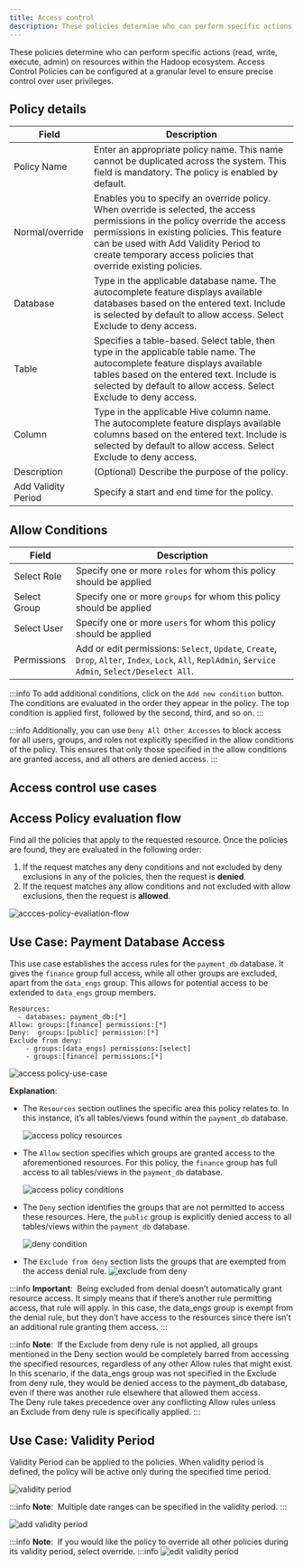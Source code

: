 ```yaml
---
title: Access control
description: These policies determine who can perform specific actions (read, write, execute, admin) on resources within the Hadoop ecosystem. Access Control Policies can be configured at a granular level to ensure precise control over user privileges.
---
```


These policies determine who can perform specific actions (read, write, execute, admin) on resources within the Hadoop ecosystem. Access Control Policies can be configured at a granular level to ensure precise control over user privileges.

## Policy details

| Field               | Description                                                                                                                                                                                                                                                                             |
| ------------------- | --------------------------------------------------------------------------------------------------------------------------------------------------------------------------------------------------------------------------------------------------------------------------------------- |
| Policy Name         | Enter an appropriate policy name. This name cannot be duplicated across the system. This field is mandatory. The policy is enabled by default.                                                                                                                                          |
| Normal/override     | Enables you to specify an override policy. When override is selected, the access permissions in the policy override the access permissions in existing policies. This feature can be used with Add Validity Period to create temporary access policies that override existing policies. |
| Database            | Type in the applicable database name. The autocomplete feature displays available databases based on the entered text. Include is selected by default to allow access. Select Exclude to deny access.                                                                                   |
| Table               | Specifies a table-based. Select table, then type in the applicable table name. The autocomplete feature displays available tables based on the entered text. Include is selected by default to allow access. Select Exclude to deny access.                                             |
| Column              | Type in the applicable Hive column name. The autocomplete feature displays available columns based on the entered text. Include is selected by default to allow access. Select Exclude to deny access.                                                                                  |
| Description         | (Optional) Describe the purpose of the policy.                                                                                                                                                                                                                                          |
| Add Validity Period | Specify a start and end time for the policy.                                                                                                                                                                                                                                            |

## Allow Conditions

| Field        | Description                                                                                                                                          |
| ------------ | ---------------------------------------------------------------------------------------------------------------------------------------------------- |
| Select Role  | Specify one or more `roles` for whom this policy should be applied                                                                                   |
| Select Group | Specify one or more `groups` for whom this policy should be applied                                                                                  |
| Select User  | Specify one or more `users` for whom this policy should be applied                                                                                   |
| Permissions  | Add or edit permissions: `Select`, `Update`, `Create`, `Drop`, `Alter`, `Index`, `Lock`, `All`, `ReplAdmin`, `Service Admin`, `Select/Deselect All`. |

:::info
To add additional conditions, click on the `Add new condition` button. The conditions are evaluated in the order they appear in the policy. The top condition is applied first, followed by the second, third, and so on.
:::

:::info
Additionally, you can use `Deny All Other Accesses` to block access for all users, groups, and roles not explicitly specified in the allow conditions of the policy. This ensures that only those specified in the allow conditions are granted access, and all others are denied access.
:::

## Access control use cases

## Access **Policy evaluation flow**

Find all the policies that apply to the requested resource. Once the policies are found, they are evaluated in the following order:

1. If the request matches any deny conditions and not excluded by deny exclusions in any of the policies, then the request is **denied**.
2. If the request matches any allow conditions and not excluded with allow exclusions, then the request is **allowed**.

![accces-policy-evaliation-flow](/img/security/access-control-use-case/access-control-logic.png)

## **Use Case: Payment Database Access**

This use case establishes the access rules for the `payment_db` database. It gives the `finance` group full access, while all other groups are excluded, apart from the `data_engs` group. This allows for potential access to be extended to `data_engs` group members.

```
Resources:
  - databases: payment_db:[*]
Allow: groups:[finance] permissions:[*]
Deny:  groups:[public] permission:[*]
Exclude from deny:
    - groups:[data_engs] permissions:[select]
    - groups:[finance] permissions:[*]

```

![access policy-use-case](/img/security/access-control-use-case/access-policy-use-case.png)

**Explanation**:

- The `Resources` section outlines the specific area this policy relates to. In this instance, it’s all tables/views found within the `payment_db` database.

  ![access policy resources](/img/security/access-control-use-case/access-policy-resources.png)

- The `Allow` section specifies which groups are granted access to the aforementioned resources. For this policy, the `finance` group has full access to all tables/views in the `payment_db` database.

  ![access policy conditions](/img/security/access-control-use-case/access-policy-conditions.png)

- The `Deny` section identifies the groups that are not permitted to access these resources. Here, the `public` group is explicitly denied access to all tables/views within the `payment_db` database.

  ![deny condition](/img/security/access-control-use-case/access-policy-deny-conditions.png)

- The `Exclude from deny` section lists the groups that are exempted from the access denial rule.
  ![exclude from deny](/img/security/access-control-use-case/exclude-from-deny-conditions.png)

:::info **Important**: 
Being excluded from denial doesn’t automatically grant resource access. It simply means that if there’s another rule permitting access, that rule will apply. In this case, the data_engs group is exempt from the denial rule, but they don’t have access to the resources since there isn’t an additional rule granting them access.
:::

:::info **Note**: 
If the Exclude from deny rule is not applied, all groups mentioned in the Deny section would be completely barred from accessing the specified resources, regardless of any other Allow rules that might exist. In this scenario, if the data_engs group was not specified in the Exclude from deny rule, they would be denied access to the payment_db database, even if there was another rule elsewhere that allowed them access. The Deny rule takes precedence over any conflicting Allow rules unless an Exclude from deny rule is specifically applied.
:::

## **Use Case: Validity Period**

Validity Period can be applied to the policies. When validity period is defined, the policy will be active only during the specified time period.

![validity period](/img/security/access-control-use-case/access-policy-validity-period.png)

:::info **Note**: 
Multiple date ranges can be specified in the validity period.
:::

![add validity period](/img/security/access-control-use-case/add-policy-validity-period.png)

:::info **Note**: 
If you would like the policy to override all other policies during its validity period, select override.
:::info
![edit validity period](/img/security/access-control-use-case/edit-validity-period.png)

